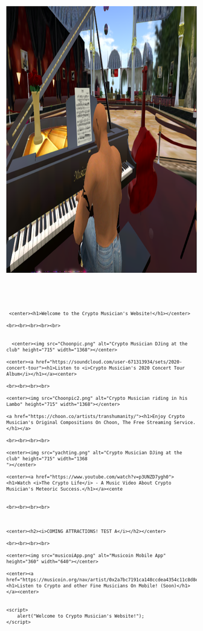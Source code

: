 <!DOCTYPE html>
<html>
  <head>
    <title>♫ Crypto Musician's Page ♫</title>
  
  <link rel="shortcut icon" href="favicon.ico" type="image/x-icon"> 
  
  </head>
  <body>
  <img src="bogeys1.png" alt="Crypto Musician playing piano at club" height="705" width="1368">
 
 <br><br><br><br>
  
     <center><h1>Welcome to the Crypto Musician's Website!</h1></center>
	
	<br><br><br><br><br>
	
	
	  <center><img src="Choonpic.png" alt="Crypto Musician DJing at the club" height="715" width="1368"></center>
	
	<center><a href="https://soundcloud.com/user-671313934/sets/2020-concert-tour"><h1>Listen to <i>Crypto Musician's 2020 Concert Tour Album</i></h1></a><center>
	
	<br><br><br><br>
	
	<center><img src="Choonpic2.png" alt="Crypto Musician riding in his Lambo" height="715" width="1368"></center>
	
	<a href="https://choon.co/artists/transhumanity/"><h1>Enjoy Crypto Musician's Original Compositions On Choon, The Free Streaming Service.</h1></a>
	
	<br><br><br><br>
	
	<center><img src="yachting.png" alt="Crypto Musician DJing at the club" height="715" width="1368
	"></center>
	
	<center><a href="https://www.youtube.com/watch?v=p3UNZD7ygh0"><h1>Watch <i>The Crypto Life</i> - A Music Video About Crypto Musician's Meteoric Success.</h1></a><cente
	
	
	<br><br><br><br>
	
	
	
	<center><h2><i>COMING ATTRACTIONS! TEST A</i></h2></center>
	
	<br><br><br><br>
	
	<center><img src="musicoiApp.png" alt="Musicoin Mobile App" height="360" width="640"></center>
	
	<center><a href="https://musicoin.org/nav/artist/0x2a7bc7191ca148ccdea4354c11c8d8e31beac5fc"><h1>Listen to Crypto and other Fine Musicians On Mobile! (Soon)</h1></a><center>


	<script>
		alert("Welcome to Crypto Musician's Website!");
	</script>
		
		
</body>
</html>
